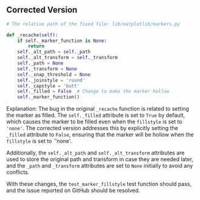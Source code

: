 ## Corrected Version
```python
# The relative path of the fixed file: lib/matplotlib/markers.py

def _recache(self):
    if self._marker_function is None:
        return
    self._alt_path = self._path
    self._alt_transform = self._transform
    self._path = None
    self._transform = None
    self._snap_threshold = None
    self._joinstyle = 'round'
    self._capstyle = 'butt'
    self._filled = False  # Change to make the marker hollow
    self._marker_function()
```

Explanation:
The bug in the original `_recache` function is related to setting the marker as filled. The `self._filled` attribute is set to `True` by default, which causes the marker to be filled even when the `fillstyle` is set to `'none'`. The corrected version addresses this by explicitly setting the `_filled` attribute to `False`, ensuring that the marker will be hollow when the `fillstyle` is set to `'none'.

Additionally, the `self._alt_path` and `self._alt_transform` attributes are used to store the original path and transform in case they are needed later, and the `_path` and `_transform` attributes are set to `None` initially to avoid any conflicts.

With these changes, the `test_marker_fillstyle` test function should pass, and the issue reported on GitHub should be resolved.
